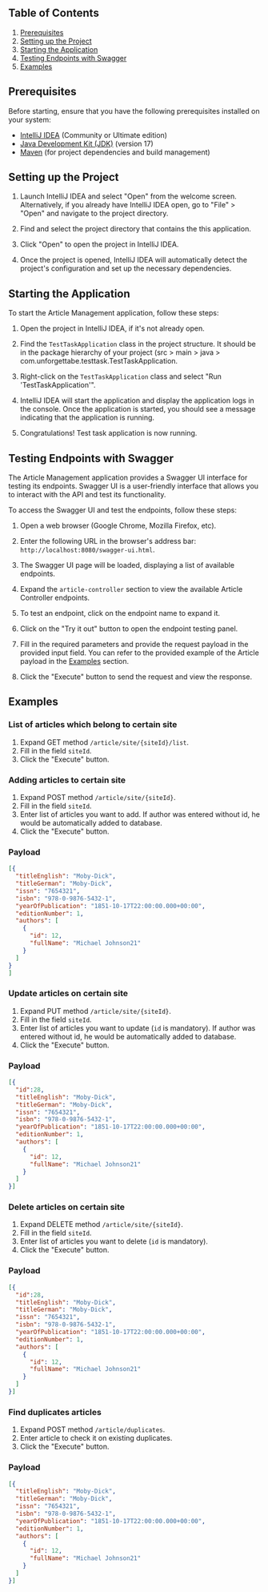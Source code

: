 ## Table of Contents

1. [Prerequisites](#prerequisites)
2. [Setting up the Project](#setting-up-the-project)
3. [Starting the Application](#starting-the-application)
4. [Testing Endpoints with Swagger](#testing-endpoints-with-swagger)
5. [Examples](#examples)

## Prerequisites

Before starting, ensure that you have the following prerequisites installed on your system:

- [IntelliJ IDEA](https://www.jetbrains.com/idea/) (Community or Ultimate edition)
- [Java Development Kit (JDK)](https://www.oracle.com/java/technologies/javase-jdk11-downloads.html) (version 17)
- [Maven](https://maven.apache.org/download.cgi) (for project dependencies and build management)

## Setting up the Project

1. Launch IntelliJ IDEA and select "Open" from the welcome screen. Alternatively, if you already have IntelliJ IDEA open, go to "File" > "Open" and navigate to the project directory.

2. Find and select the project directory that contains the this application.

3. Click "Open" to open the project in IntelliJ IDEA.

4. Once the project is opened, IntelliJ IDEA will automatically detect the project's configuration and set up the necessary dependencies.

## Starting the Application

To start the Article Management application, follow these steps:

1. Open the project in IntelliJ IDEA, if it's not already open.

2. Find the `TestTaskApplication` class in the project structure. It should be in the package hierarchy of your project (src > main > java > com.unforgettabe.testtask.TestTaskApplication.

3. Right-click on the `TestTaskApplication` class and select "Run 'TestTaskApplication'".

4. IntelliJ IDEA will start the application and display the application logs in the console. Once the application is started, you should see a message indicating that the application is running.

5. Congratulations! Test task application is now running.

## Testing Endpoints with Swagger

The Article Management application provides a Swagger UI interface for testing its endpoints. Swagger UI is a user-friendly interface that allows you to interact with the API and test its functionality.

To access the Swagger UI and test the endpoints, follow these steps:

1. Open a web browser (Google Chrome, Mozilla Firefox, etc).

2. Enter the following URL in the browser's address bar: `http://localhost:8080/swagger-ui.html`.

3. The Swagger UI page will be loaded, displaying a list of available endpoints.

4. Expand the `article-controller` section to view the available Article Controller endpoints.

5. To test an endpoint, click on the endpoint name to expand it.

6. Click on the "Try it out" button to open the endpoint testing panel.
7. Fill in the required parameters and provide the request payload in the provided input field. You can refer to the provided example of the Article payload in the [Examples](#examples) section.
8. Click the "Execute" button to send the request and view the response.

## Examples
### List of articles which belong to certain site
1. Expand GET method `/article/site/{siteId}/list`.
2. Fill in the field `siteId`.
3. Click the "Execute" button.
### Adding articles to certain site
1. Expand POST method `/article/site/{siteId}`.
2. Fill in the field `siteId`.
3. Enter list of articles you want to add. If author was entered without id, he would be automatically added to database.
4. Click the "Execute" button.
### Payload
```json
[{
  "titleEnglish": "Moby-Dick",
  "titleGerman": "Moby-Dick",
  "issn": "7654321",
  "isbn": "978-0-9876-5432-1",
  "yearOfPublication": "1851-10-17T22:00:00.000+00:00",
  "editionNumber": 1,
  "authors": [
    {
      "id": 12,
      "fullName": "Michael Johnson21"
    }
  ]
}
]
```
### Update articles on certain site
1. Expand PUT method `/article/site/{siteId}`.
2. Fill in the field `siteId`.
3. Enter list of articles you want to update (`id` is mandatory). If author was entered without id, he would be automatically added to database.
4. Click the "Execute" button.
### Payload
```json
[{
  "id":28,
  "titleEnglish": "Moby-Dick",
  "titleGerman": "Moby-Dick",
  "issn": "7654321",
  "isbn": "978-0-9876-5432-1",
  "yearOfPublication": "1851-10-17T22:00:00.000+00:00",
  "editionNumber": 1,
  "authors": [
    {
      "id": 12,
      "fullName": "Michael Johnson21"
    }
  ]
}]
```
### Delete articles on certain site
1. Expand DELETE method `/article/site/{siteId}`.
2. Fill in the field `siteId`.
3. Enter list of articles you want to delete (`id` is mandatory).
4. Click the "Execute" button.
### Payload
```json
[{
  "id":28,
  "titleEnglish": "Moby-Dick",
  "titleGerman": "Moby-Dick",
  "issn": "7654321",
  "isbn": "978-0-9876-5432-1",
  "yearOfPublication": "1851-10-17T22:00:00.000+00:00",
  "editionNumber": 1,
  "authors": [
    {
      "id": 12,
      "fullName": "Michael Johnson21"
    }
  ]
}]
```
### Find duplicates articles
1. Expand POST method `/article/duplicates`.
2. Enter article to check it on existing duplicates.
3. Click the "Execute" button.
### Payload
```json
[{
  "titleEnglish": "Moby-Dick",
  "titleGerman": "Moby-Dick",
  "issn": "7654321",
  "isbn": "978-0-9876-5432-1",
  "yearOfPublication": "1851-10-17T22:00:00.000+00:00",
  "editionNumber": 1,
  "authors": [
    {
      "id": 12,
      "fullName": "Michael Johnson21"
    }
  ]
}]
```
